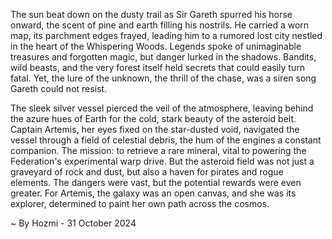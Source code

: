 
The sun beat down on the dusty trail as Sir Gareth spurred his horse onward, the scent of pine and earth filling his nostrils. He carried a worn map, its parchment edges frayed, leading him to a rumored lost city nestled in the heart of the Whispering Woods. Legends spoke of unimaginable treasures and forgotten magic, but danger lurked in the shadows. Bandits, wild beasts, and the very forest itself held secrets that could easily turn fatal. Yet, the lure of the unknown, the thrill of the chase, was a siren song Gareth could not resist.

The sleek silver vessel pierced the veil of the atmosphere, leaving behind the azure hues of Earth for the cold, stark beauty of the asteroid belt. Captain Artemis, her eyes fixed on the star-dusted void, navigated the vessel through a field of celestial debris, the hum of the engines a constant companion. The mission: to retrieve a rare mineral, vital to powering the Federation's experimental warp drive. But the asteroid field was not just a graveyard of rock and dust, but also a haven for pirates and rogue elements. The dangers were vast, but the potential rewards were even greater. For Artemis, the galaxy was an open canvas, and she was its explorer, determined to paint her own path across the cosmos. 

~ By Hozmi - 31 October 2024
